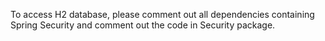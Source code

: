 To access H2 database, please comment out all dependencies containing Spring Security and comment out the code in Security package.
